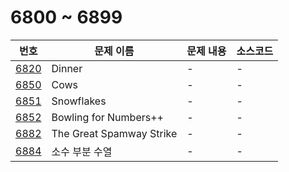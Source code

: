 # 6800 ~ 6899

번호 | 문제 이름 | 문제 내용 | 소스코드
--- | --- | --- | ---
[6820](https://www.acmicpc.net/problem/6820) | Dinner | - | -
[6850](https://www.acmicpc.net/problem/6850) | Cows | - | -
[6851](https://www.acmicpc.net/problem/6851) | Snowflakes | - | -
[6852](https://www.acmicpc.net/problem/6852) | Bowling for Numbers++ | - | -
[6882](https://www.acmicpc.net/problem/6882) | The Great Spamway Strike | - | -
[6884](https://www.acmicpc.net/problem/6884) | 소수 부분 수열 | - | -
